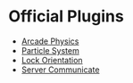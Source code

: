 # Official Plugins

* [Arcade Physics](Arcade.md)
* [Particle System](ParticleSystem/ParticleSystem.md)
* [Lock Orientation](LockOrientation.md)
* [Server Communicate](ServerCommunicate.md)